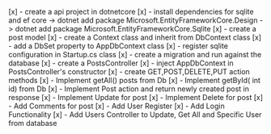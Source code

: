 [x] - create a api project in dotnetcore
[x] - install dependencies for sqlite and ef core
    -> dotnet add package Microsoft.EntityFrameworkCore.Design
    -> dotnet add package Microsoft.EntityFrameworkCore.Sqlite 
[x] - create a post model
[x] - create a Context class and inherit from DbContext class
[x] - add a DbSet property to AppDbContext class
[x] - register sqlite configuration in Startup.cs class
[x] - create a migration and run against the database
[x] - create a PostsController 
[x] - inject AppDbContext in PostsController's constructor
[x] - create GET,POST,DELETE,PUT action methods
[x] - Implement getAll() posts from Db
[x] - Implement getById( int id) from Db
[x] - Implement Post action and return newly created post in response
[x] - Implement Update for post 
[x] - Implement Delete for post
[x] - Add Comments for post
[x] - Add User Register 
[x] - Add Login Functionality
[x] - Add Users Controller to Update, Get All and Specific User from database

